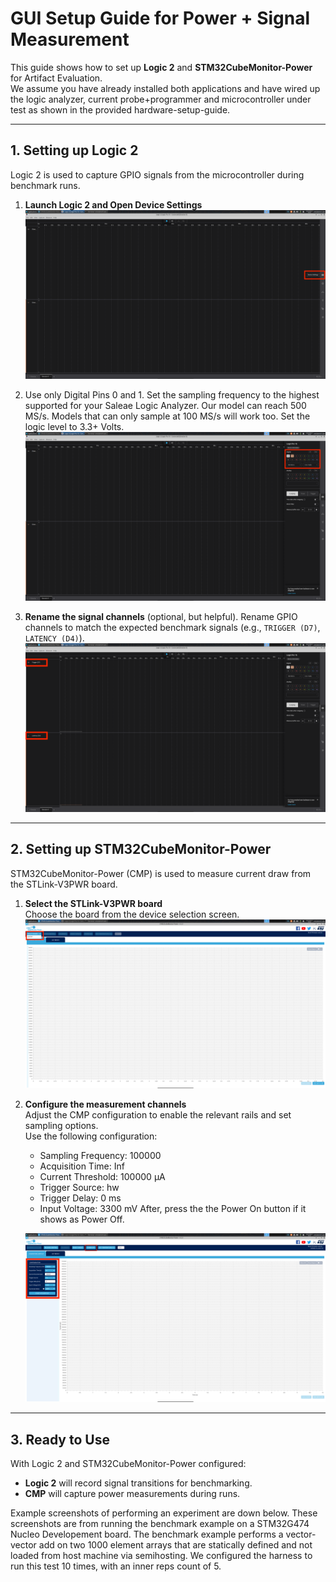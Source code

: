 # GUI Setup Guide for Power + Signal Measurement

This guide shows how to set up **Logic 2** and **STM32CubeMonitor-Power** for Artifact Evaluation.  
We assume you have already installed both applications and have wired up the logic analyzer, current
probe+programmer and microcontroller under test as shown in the provided hardware-setup-guide.

---

## 1. Setting up Logic 2

Logic 2 is used to capture GPIO signals from the microcontroller during benchmark runs.

1. **Launch Logic 2 and Open Device Settings**  
   ![Logic2 Startup](images/logic2-startup.png)

2. Use only Digital Pins 0 and 1. Set the sampling frequency to the highest supported for 
   your Saleae Logic Analyzer. Our model can reach 500 MS/s. Models that can only sample at
   100 MS/s will work too. Set the logic level to 3.3+ Volts. 
   ![Logic2 Device Settings](images/logic2-device-settings.png)

3. **Rename the signal channels** (optional, but helpful).
   Rename GPIO channels to match the expected benchmark signals (e.g., `TRIGGER (D7)`, `LATENCY (D4)`).  
   ![Logic2 Signal Renaming](images/logic2-signal-renaming.png)

---

## 2. Setting up STM32CubeMonitor-Power

STM32CubeMonitor-Power (CMP) is used to measure current draw from the STLink-V3PWR board.

1. **Select the STLink-V3PWR board**  
   Choose the board from the device selection screen.  
   ![CMP Board Selection](images/cmp-board-sel.png)

2. **Configure the measurement channels**  
   Adjust the CMP configuration to enable the relevant rails and set sampling options.  
   Use the following configuration:
   * Sampling Frequency: 100000
   * Acquisition Time: Inf
   * Current Threshold: 100000 µA
   * Trigger Source: hw
   * Trigger Delay: 0 ms
   * Input Voltage: 3300 mV
   After, press the the Power On button if it shows as Power Off.

   ![CMP Configuration](images/cmp-config.png)

---

## 3. Ready to Use

With Logic 2 and STM32CubeMonitor-Power configured:
- **Logic 2** will record signal transitions for benchmarking.
- **CMP** will capture power measurements during runs.

Example screenshots of performing an experiment are down below. These screenshots are from running
the benchmark example on a STM32G474 Nucleo Developement board. The benchmark example performs
a vector-vector add on two 1000 element arrays that are statically defined and not loaded from host machine
via semihosting. We configured the harness to run this test 10 times, with an inner reps count of 5.


